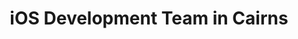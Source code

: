 ---
title: iOS Development Team in Cairns
permalink: /landings/ios-developer-cairns
technology: iOS
location: Cairns
---